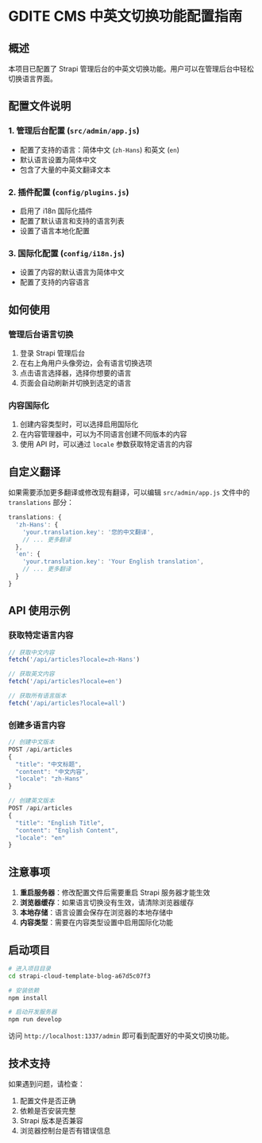# GDITE CMS 中英文切换功能配置指南

## 概述
本项目已配置了 Strapi 管理后台的中英文切换功能。用户可以在管理后台中轻松切换语言界面。

## 配置文件说明

### 1. 管理后台配置 (`src/admin/app.js`)
- 配置了支持的语言：简体中文 (`zh-Hans`) 和英文 (`en`)
- 默认语言设置为简体中文
- 包含了大量的中英文翻译文本

### 2. 插件配置 (`config/plugins.js`)
- 启用了 i18n 国际化插件
- 配置了默认语言和支持的语言列表
- 设置了语言本地化配置

### 3. 国际化配置 (`config/i18n.js`)
- 设置了内容的默认语言为简体中文
- 配置了支持的内容语言

## 如何使用

### 管理后台语言切换
1. 登录 Strapi 管理后台
2. 在右上角用户头像旁边，会有语言切换选项
3. 点击语言选择器，选择你想要的语言
4. 页面会自动刷新并切换到选定的语言

### 内容国际化
1. 创建内容类型时，可以选择启用国际化
2. 在内容管理器中，可以为不同语言创建不同版本的内容
3. 使用 API 时，可以通过 `locale` 参数获取特定语言的内容

## 自定义翻译

如果需要添加更多翻译或修改现有翻译，可以编辑 `src/admin/app.js` 文件中的 `translations` 部分：

```javascript
translations: {
  'zh-Hans': {
    'your.translation.key': '您的中文翻译',
    // ... 更多翻译
  },
  'en': {
    'your.translation.key': 'Your English translation',
    // ... 更多翻译
  }
}
```

## API 使用示例

### 获取特定语言内容
```javascript
// 获取中文内容
fetch('/api/articles?locale=zh-Hans')

// 获取英文内容
fetch('/api/articles?locale=en')

// 获取所有语言版本
fetch('/api/articles?locale=all')
```

### 创建多语言内容
```javascript
// 创建中文版本
POST /api/articles
{
  "title": "中文标题",
  "content": "中文内容",
  "locale": "zh-Hans"
}

// 创建英文版本
POST /api/articles
{
  "title": "English Title",
  "content": "English Content",
  "locale": "en"
}
```

## 注意事项

1. **重启服务器**：修改配置文件后需要重启 Strapi 服务器才能生效
2. **浏览器缓存**：如果语言切换没有生效，请清除浏览器缓存
3. **本地存储**：语言设置会保存在浏览器的本地存储中
4. **内容类型**：需要在内容类型设置中启用国际化功能

## 启动项目

```bash
# 进入项目目录
cd strapi-cloud-template-blog-a67d5c07f3

# 安装依赖
npm install

# 启动开发服务器
npm run develop
```

访问 `http://localhost:1337/admin` 即可看到配置好的中英文切换功能。

## 技术支持

如果遇到问题，请检查：
1. 配置文件是否正确
2. 依赖是否安装完整
3. Strapi 版本是否兼容
4. 浏览器控制台是否有错误信息 